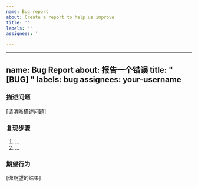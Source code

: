 ```yaml
---
name: Bug report
about: Create a report to help us improve
title: ''
labels: ''
assignees: ''

---
```


---
name: Bug Report
about: 报告一个错误
title: "[BUG] "
labels: bug
assignees: your-username
---
### 描述问题
[请清晰描述问题]

### 复现步骤
1. ...
2. ...

### 期望行为
[你期望的结果]
